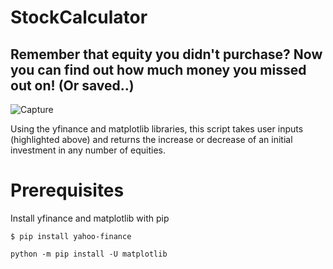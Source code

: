 # StockCalculator
## Remember that equity you didn't purchase? Now you can find out how much money you missed out on! (Or saved..)

![Capture](https://user-images.githubusercontent.com/14188580/111310046-9b77cc00-862a-11eb-831a-3796f740de84.PNG)

Using the yfinance and matplotlib libraries, this script takes user inputs (highlighted above) and returns the increase or decrease of an initial investment in any number of equities.

# Prerequisites
Install yfinance and matplotlib with pip<br>
```
$ pip install yahoo-finance
```

```
python -m pip install -U matplotlib
```
